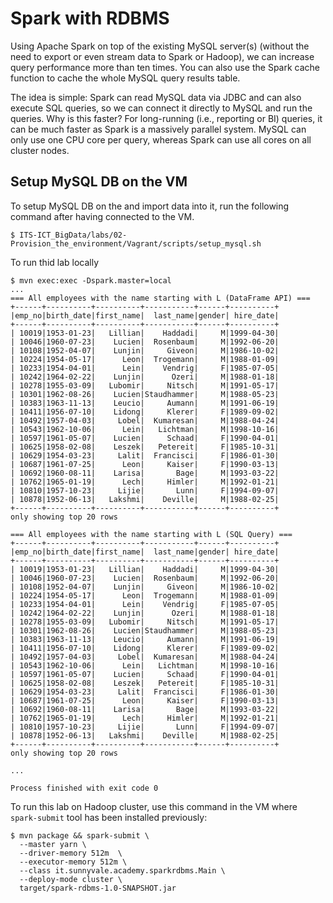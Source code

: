 # Spark with RDBMS

Using Apache Spark on top of the existing MySQL server(s) (without the need to export or even stream data to Spark or Hadoop), we can increase query performance more than ten times.
You can also use the Spark cache function to cache the whole MySQL query results table.

The idea is simple: Spark can read MySQL data via JDBC and can also execute SQL queries, so we can connect it directly to MySQL and run the queries. Why is this faster? For long-running (i.e., reporting or BI) queries, it can be much faster as Spark is a massively parallel system. MySQL can only use one CPU core per query, whereas Spark can use all cores on all cluster nodes. 

## Setup MySQL DB on the VM

To setup MySQL DB on the and import data into it, run the following command after having connected to the VM.

```console
$ ITS-ICT_BigData/labs/02-Provision_the_environment/Vagrant/scripts/setup_mysql.sh
```

To run thid lab locally 

```console
$ mvn exec:exec -Dspark.master=local
...
=== All employees with the name starting with L (DataFrame API) ===
+------+----------+----------+-----------+------+----------+
|emp_no|birth_date|first_name|  last_name|gender| hire_date|
+------+----------+----------+-----------+------+----------+
| 10019|1953-01-23|   Lillian|    Haddadi|     M|1999-04-30|
| 10046|1960-07-23|    Lucien|  Rosenbaum|     M|1992-06-20|
| 10108|1952-04-07|    Lunjin|     Giveon|     M|1986-10-02|
| 10224|1954-05-17|      Leon|  Trogemann|     M|1988-01-09|
| 10233|1954-04-01|      Lein|    Vendrig|     F|1985-07-05|
| 10242|1964-02-22|    Lunjin|      Ozeri|     M|1988-01-18|
| 10278|1955-03-09|   Lubomir|     Nitsch|     M|1991-05-17|
| 10301|1962-08-26|    Lucien|Staudhammer|     M|1988-05-23|
| 10383|1963-11-13|    Leucio|     Aumann|     M|1991-06-19|
| 10411|1956-07-10|    Lidong|     Klerer|     F|1989-09-02|
| 10492|1957-04-03|     Lobel|  Kumaresan|     M|1988-04-24|
| 10543|1962-10-06|      Lein|   Lichtman|     M|1998-10-16|
| 10597|1961-05-07|    Lucien|     Schaad|     F|1990-04-01|
| 10625|1958-02-08|    Leszek|   Petereit|     F|1985-10-31|
| 10629|1954-03-23|     Lalit|  Francisci|     F|1986-01-30|
| 10687|1961-07-25|      Leon|     Kaiser|     F|1990-03-13|
| 10692|1960-08-11|    Larisa|       Bage|     M|1993-03-22|
| 10762|1965-01-19|      Lech|     Himler|     M|1992-01-21|
| 10810|1957-10-23|     Lijie|       Lunn|     F|1994-09-07|
| 10878|1952-06-13|   Lakshmi|    Deville|     M|1988-02-25|
+------+----------+----------+-----------+------+----------+
only showing top 20 rows

=== All employees with the name starting with L (SQL Query) ===
+------+----------+----------+-----------+------+----------+
|emp_no|birth_date|first_name|  last_name|gender| hire_date|
+------+----------+----------+-----------+------+----------+
| 10019|1953-01-23|   Lillian|    Haddadi|     M|1999-04-30|
| 10046|1960-07-23|    Lucien|  Rosenbaum|     M|1992-06-20|
| 10108|1952-04-07|    Lunjin|     Giveon|     M|1986-10-02|
| 10224|1954-05-17|      Leon|  Trogemann|     M|1988-01-09|
| 10233|1954-04-01|      Lein|    Vendrig|     F|1985-07-05|
| 10242|1964-02-22|    Lunjin|      Ozeri|     M|1988-01-18|
| 10278|1955-03-09|   Lubomir|     Nitsch|     M|1991-05-17|
| 10301|1962-08-26|    Lucien|Staudhammer|     M|1988-05-23|
| 10383|1963-11-13|    Leucio|     Aumann|     M|1991-06-19|
| 10411|1956-07-10|    Lidong|     Klerer|     F|1989-09-02|
| 10492|1957-04-03|     Lobel|  Kumaresan|     M|1988-04-24|
| 10543|1962-10-06|      Lein|   Lichtman|     M|1998-10-16|
| 10597|1961-05-07|    Lucien|     Schaad|     F|1990-04-01|
| 10625|1958-02-08|    Leszek|   Petereit|     F|1985-10-31|
| 10629|1954-03-23|     Lalit|  Francisci|     F|1986-01-30|
| 10687|1961-07-25|      Leon|     Kaiser|     F|1990-03-13|
| 10692|1960-08-11|    Larisa|       Bage|     M|1993-03-22|
| 10762|1965-01-19|      Lech|     Himler|     M|1992-01-21|
| 10810|1957-10-23|     Lijie|       Lunn|     F|1994-09-07|
| 10878|1952-06-13|   Lakshmi|    Deville|     M|1988-02-25|
+------+----------+----------+-----------+------+----------+
only showing top 20 rows

...

Process finished with exit code 0
```

To run this lab on Hadoop cluster, use this command in the VM where `spark-submit` tool has been installed previously: 

```console
$ mvn package && spark-submit \
  --master yarn \
  --driver-memory 512m  \
  --executor-memory 512m \
  --class it.sunnyvale.academy.sparkrdbms.Main \
  --deploy-mode cluster \
  target/spark-rdbms-1.0-SNAPSHOT.jar
```